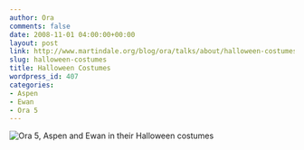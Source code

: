 ```yaml
---
author: Ora
comments: false
date: 2008-11-01 04:00:00+00:00
layout: post
link: http://www.martindale.org/blog/ora/talks/about/halloween-costumes
slug: halloween-costumes
title: Halloween Costumes
wordpress_id: 407
categories:
- Aspen
- Ewan
- Ora 5
---
```


![Ora 5, Aspen and Ewan in their Halloween costumes](http://www.martindale.org/uploaded_images/IMG_2546-741757.jpg)
